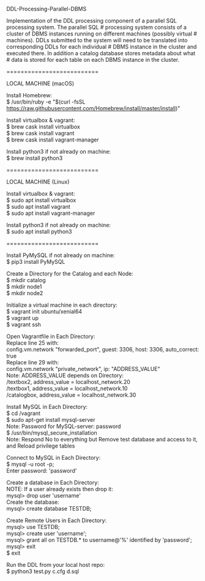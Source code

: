 DDL-Processing-Parallel-DBMS

Implementation of the DDL processing component of a parallel SQL processing system. The parallel SQL # processing system consists of a cluster of DBMS instances running on different machines (possibly virtual # machines). DDLs submitted to the system will need to be translated into corresponding DDLs for each individual # DBMS instance in the cluster and executed there. In addition a catalog database stores metadata about what # data is stored for each table on each DBMS instance in the cluster.

==========================

LOCAL MACHINE (macOS)

Install Homebrew:<br />
$ /usr/bin/ruby -e "$(curl -fsSL https://raw.githubusercontent.com/Homebrew/install/master/install)"<br />

Install virtualbox & vagrant:<br />
$ brew cask install virtualbox<br />
$ brew cask install vagrant<br />
$ brew cask install vagrant-manager<br />

Install python3 if not already on machine: <br />
$ brew install python3<br />

==========================

LOCAL MACHINE (Linux)<br />

Install virtualbox & vagrant:<br />
$ sudo apt install virtualbox<br />
$ sudo apt install vagrant<br />
$ sudo apt install vagrant-manager<br />

Install python3 if not already on machine:<br />
$ sudo apt install python3<br />

==========================

Install PyMySQL if not already on machine:<br />
$ pip3 install PyMySQL<br />

Create a Directory for the Catalog and each Node:<br />
$ mkdir catalog<br />
$ mkdir node1<br />
$ mkdir node2<br />

Initialize a virtual machine in each directory:<br />
$ vagrant init ubuntu/xenial64<br />
$ vagrant up<br />
$ vagrant ssh<br />

Open Vagrantfile in Each Directory:<br />
Replace line 25 with:<br />
  config.vm.network "forwarded_port", guest: 3306, host: 3306, auto_correct: true<br />
Replace line 29 with:<br />
  config.vm.network "private_network", ip: "ADDRESS_VALUE"<br />
Note: ADDRESS_VALUE depends on Directory:<br />
  /textbox2, address_value = localhost_network.20<br />
  /textbox1, address_value = localhost_network.10<br />
  /catalogbox, address_value = localhost_network.30<br />

Install MySQL in Each Directory:<br />
$ cd /vagrant<br />
$ sudo apt-get install mysql-server<br />
Note: Password for MySQL-server: password<br />
$ /usr/bin/mysql_secure_installation<br />
Note: Respond No to everything but Remove test database and access to it, and Reload privilege tables<br />

Connect to MySQL in Each Directory:<br />
$ mysql -u root -p;<br />
Enter password: 'password'<br />

Create a database in Each Directory: <br />
NOTE: If a user already exists then drop it:<br />
mysql> drop user 'username'<br />
Create the database:<br />
mysql> create database TESTDB;<br />

Create Remote Users in Each Directory:<br />
mysql> use TESTDB;<br />
mysql> create user 'username';<br />
mysql> grant all on TESTDB.* to username@'%' identified by 'password';<br />
mysql> exit<br />
$ exit<br />

Run the DDL from your local host repo:<br />
$ python3 test.py c.cfg d.sql<br />
